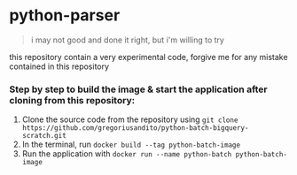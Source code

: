 # python-parser

> i may not good and done it right, but i'm willing to try

this repository contain a very experimental code, forgive me for any mistake contained in this repository

### Step by step to build the image & start the application after cloning from this repository:
1. Clone the source code from the repository using ``` git clone https://github.com/gregoriusandito/python-batch-bigquery-scratch.git ``` 
2. In the terminal, run ``` docker build --tag python-batch-image ```
3. Run the application with ```docker run --name python-batch python-batch-image```
